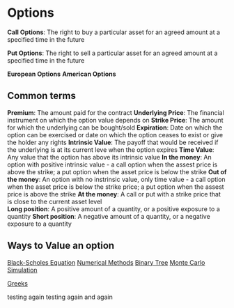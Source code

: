# Options

**Call Options**: The right to buy a particular asset for an agreed amount at a specified time in the future

**Put Options**: The right to sell a particular asset for an agreed amount at a specified time in the future

**European Options**
**American Options**
## Common terms
**Premium**: The amount paid for the contract
**Underlying Price**: The financial instrument on which the option value depends on
**Strike Price**: The amount for which the underlying can be bought/sold
**Expiration**: Date on which the option can be exercised or date on which the option ceases to exist or give the holder any rights
**Intrinsic Value**: The payoff that would be received if the underlying is at its current leve when the option expires
**Time Value**: Any value that the option has above its intrinsic value
**In the money**: An option with positive intrinsic value - a call option when the assest price is above the strike; a put option when the asset price is below the strike
**Out of the money**: An option with no instrinsic value, only time value - a call option when the asset price is below the strike price; a put option when the assest price is above the strike 
**At the money**: A call or put with a strike price that is close to the current asset level\
**Long position**: A positive amount of a quantity, or a positive exposure to a quantity 
**Short position**: A negative amount of a quantity, or a negative exposure to a quantity
## Ways to Value an option
[Black-Scholes Equation](Black-Scholes%20Equation.md)
[Numerical Methods](Numerical%20Methods.md)
[Binary Tree](Binary%20Tree.md)
[Monte Carlo Simulation](Monte%20Carlo%20Simulation.md)

[Greeks](Greeks.md)


testing again
testing again and again

